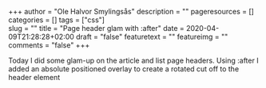 +++
author = "Ole Halvor Smylingsås"
description = ""
pageresources = []
categories = []
tags = ["css"]     
slug = ""
title = "Page header glam with :after"
date = 2020-04-09T21:28:28+02:00
draft = "false"
featuretext = ""
featureimg = ""
comments = "false"
+++

Today I did some glam-up on the article and list page headers. Using :after I added an absolute positioned overlay to create a rotated cut off to the header element  